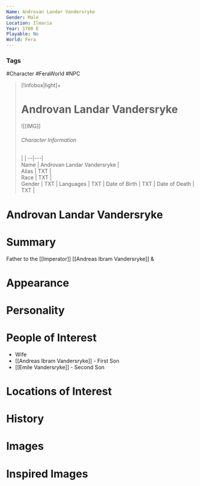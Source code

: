 ```yaml
---
Name: Androvan Landar Vandersryke
Gender: Male
Location: Ilmaria
Year: 1700 E
Playable: No
World: Fera
---
```


### Tags
#Character #FeraWorld #NPC 

> [!infobox|light]+  
> # Androvan Landar Vandersryke  
> ![[IMG]]  
> ###### Character Information
>  |   |
> --|---|  
> Name | Androvan Landar Vandersryke |  
> Alias | TXT |  
> Race | TXT |  
> Gender | TXT |
> Languages | TXT |
> Date of Birth | TXT |
> Date of Death | TXT |

# Androvan Landar Vandersryke

# Summary
Father to the [[Imperator]] [[Andreas Ibram Vandersryke]] & 
# Appearance

# Personality

# People of Interest
- Wife
- [[Andreas Ibram Vandersryke]] - First Son
- [[Emile Vandersryke]] - Second Son
# Locations of Interest

# History

# Images

# Inspired Images
